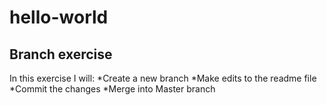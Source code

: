 # hello-world

## Branch exercise 
In this exercise I will:
*Create a new branch
*Make edits to the readme file
*Commit the changes
*Merge into Master branch
